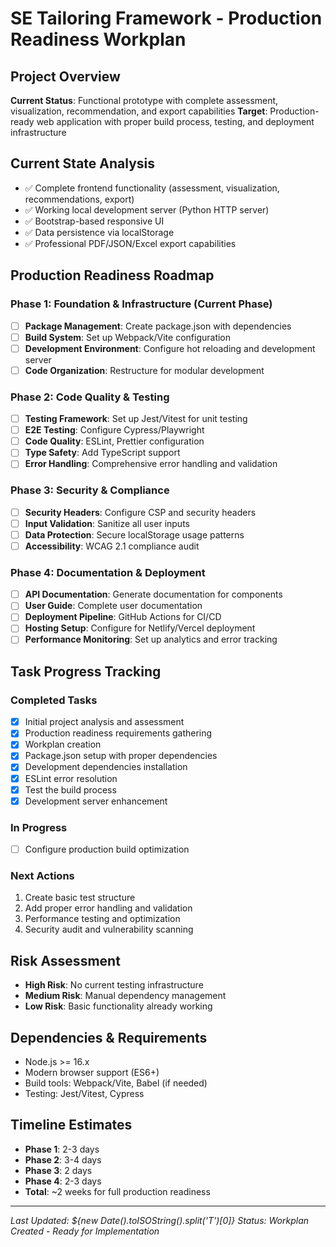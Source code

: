 # SE Tailoring Framework - Production Readiness Workplan

## Project Overview
**Current Status**: Functional prototype with complete assessment, visualization, recommendation, and export capabilities
**Target**: Production-ready web application with proper build process, testing, and deployment infrastructure

## Current State Analysis
- ✅ Complete frontend functionality (assessment, visualization, recommendations, export)
- ✅ Working local development server (Python HTTP server)
- ✅ Bootstrap-based responsive UI
- ✅ Data persistence via localStorage
- ✅ Professional PDF/JSON/Excel export capabilities

## Production Readiness Roadmap

### Phase 1: Foundation & Infrastructure (Current Phase)
- [ ] **Package Management**: Create package.json with dependencies
- [ ] **Build System**: Set up Webpack/Vite configuration
- [ ] **Development Environment**: Configure hot reloading and development server
- [ ] **Code Organization**: Restructure for modular development

### Phase 2: Code Quality & Testing
- [ ] **Testing Framework**: Set up Jest/Vitest for unit testing
- [ ] **E2E Testing**: Configure Cypress/Playwright
- [ ] **Code Quality**: ESLint, Prettier configuration
- [ ] **Type Safety**: Add TypeScript support
- [ ] **Error Handling**: Comprehensive error handling and validation

### Phase 3: Security & Compliance
- [ ] **Security Headers**: Configure CSP and security headers
- [ ] **Input Validation**: Sanitize all user inputs
- [ ] **Data Protection**: Secure localStorage usage patterns
- [ ] **Accessibility**: WCAG 2.1 compliance audit

### Phase 4: Documentation & Deployment
- [ ] **API Documentation**: Generate documentation for components
- [ ] **User Guide**: Complete user documentation
- [ ] **Deployment Pipeline**: GitHub Actions for CI/CD
- [ ] **Hosting Setup**: Configure for Netlify/Vercel deployment
- [ ] **Performance Monitoring**: Set up analytics and error tracking

## Task Progress Tracking

### Completed Tasks
- [x] Initial project analysis and assessment
- [x] Production readiness requirements gathering
- [x] Workplan creation
- [x] Package.json setup with proper dependencies
- [x] Development dependencies installation
- [x] ESLint error resolution
- [x] Test the build process
- [x] Development server enhancement

### In Progress
- [ ] Configure production build optimization

### Next Actions
1. Create basic test structure
2. Add proper error handling and validation
3. Performance testing and optimization
4. Security audit and vulnerability scanning

## Risk Assessment
- **High Risk**: No current testing infrastructure
- **Medium Risk**: Manual dependency management
- **Low Risk**: Basic functionality already working

## Dependencies & Requirements
- Node.js >= 16.x
- Modern browser support (ES6+)
- Build tools: Webpack/Vite, Babel (if needed)
- Testing: Jest/Vitest, Cypress

## Timeline Estimates
- **Phase 1**: 2-3 days
- **Phase 2**: 3-4 days  
- **Phase 3**: 2 days
- **Phase 4**: 2-3 days
- **Total**: ~2 weeks for full production readiness

---
*Last Updated: ${new Date().toISOString().split('T')[0]}*
*Status: Workplan Created - Ready for Implementation*